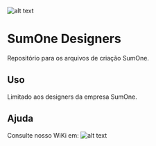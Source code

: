 ![alt text](https://raw.githubusercontent.com/alexandrecgduarte/SumOne-Designers/master/uma-linha-cor.png "SumOne")

# SumOne Designers
Repositório para os arquivos de criação SumOne.

## Uso
Limitado aos designers da empresa SumOne.

## Ajuda
Consulte nosso WiKi em: ![alt text](https://github.com/alexandrecgduarte/SumOne-Designers/wiki "WiKi")
